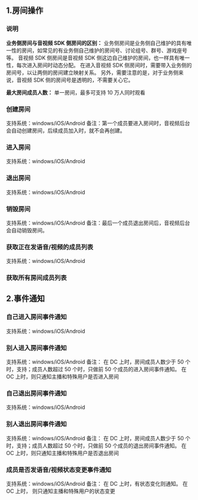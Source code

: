 ## 1.房间操作
### 说明
**业务侧房间与音视频 SDK 侧房间的区别：**
业务侧房间是业务侧自己维护的具有唯一性的房间，如常见的有业务侧自己维护的房间号、讨论组号、群号、游戏座号等。
音视频 SDK 侧房间是音视频 SDK 侧这边自己维护的房间，也一样具有唯一性，每次进入房间时动态分配。
在进入音视频 SDK 侧房间时，需要带入业务侧的房间号，以让两侧的房间建立映射关系。
另外，需要注意的是，对于业务侧来说，音视频 SDK 侧的房间号是透明的，不需要关心它。

**最大房间成员人数：**
单一房间，最多可支持 10 万人同时观看

### 创建房间
支持系统：windows/iOS/Android
备注：第一个成员要进入房间时，音视频后台会自动创建房间，后续成员加入时，就不会再创建。

### 进入房间
支持系统：windows/iOS/Android

### 退出房间
支持系统：windows/iOS/Android

### 销毁房间
支持系统：windows/iOS/Android
备注：最后一个成员退出房间后，音视频后台会自动销毁房间。

### 获取正在发语音/视频的成员列表
支持系统：windows/iOS/Android

### 获取所有房间成员列表

## 2.事件通知
### 自己进入房间事件通知
支持系统：windows/iOS/Android

### 别人进入房间事件通知
支持系统：windows/iOS/Android
备注：
在 DC 上时，房间成员人数少于 50 个时，支持；成员人数超过 50 个时，只做前 50 个成员的进入房间事件通知。
在 OC 上时，则只通知主播和特殊用户是否进入房间

### 自己退出房间事件通知
支持系统：windows/iOS/Android

### 别人退出房间事件通知
支持系统：windows/iOS/Android
备注：
在 DC 上时，房间成员人数少于 50 个时，支持；成员人数超过 50 个时，只做前 50 个成员的退出房间事件通知。
在 OC 上时，则只通知主播和特殊用户是否退出房间

### 成员是否发语音/视频状态变更事件通知
支持系统：windows/iOS/Android
备注：
在 DC 上时，有状态变化则通知。
在 OC 上时， 则只通知主播和特殊用户的状态变更








